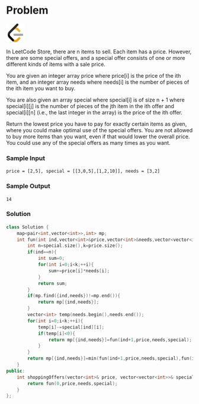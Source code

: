 # Problem
<a href="https://leetcode.com/problems/shopping-offers/description/">
  <img src="../lib/leetcode-3628885-3030025.webp" width="50"/>
</a>

In LeetCode Store, there are n items to sell. Each item has a price. However, there are some special offers, and a special offer consists of one or more different kinds of items with a sale price.

You are given an integer array price where price[i] is the price of the ith item, and an integer array needs where needs[i] is the number of pieces of the ith item you want to buy.

You are also given an array special where special[i] is of size n + 1 where special[i][j] is the number of pieces of the jth item in the ith offer and special[i][n] (i.e., the last integer in the array) is the price of the ith offer.

Return the lowest price you have to pay for exactly certain items as given, where you could make optimal use of the special offers. You are not allowed to buy more items than you want, even if that would lower the overall price. You could use any of the special offers as many times as you want.


### Sample Input
```
price = [2,5], special = [[3,0,5],[1,2,10]], needs = [3,2]
```
### Sample Output
```
14
```

### Solution
```cpp
class Solution {
    map<pair<int,vector<int>>,int> mp; 
    int fun(int ind,vector<int>&price,vector<int>&needs,vector<vector<int>>&special){
        int n=special.size(),k=price.size();
        if(ind==n){
            int sum=0;
            for(int i=0;i<k;++i){
                sum+=price[i]*needs[i];
            }
            return sum;
        }
        if(mp.find({ind,needs})!=mp.end()){
            return mp[{ind,needs}];
        }
        vector<int> temp(needs.begin(),needs.end());
        for(int i=0;i<k;++i){
            temp[i]-=special[ind][i];
            if(temp[i]<0){
                return mp[{ind,needs}]=fun(ind+1,price,needs,special);
            }
        }
        return mp[{ind,needs}]=min(fun(ind+1,price,needs,special),fun(ind,price,temp,special)+special[ind][k]);
    }
public:
    int shoppingOffers(vector<int>& price, vector<vector<int>>& special, vector<int>& needs) {
        return fun(0,price,needs,special);
    }
};
```
